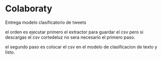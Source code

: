 # Colaboraty
Entrega modelo clasificatorio de tweets

el orden es ejecutar primero el extractor para guardar el csv pero si descargas el csv cortedeluz no sera necesario el primero paso.

el segundo paso es colocar el csv en el modelo de clasificacion de texto y listo.
